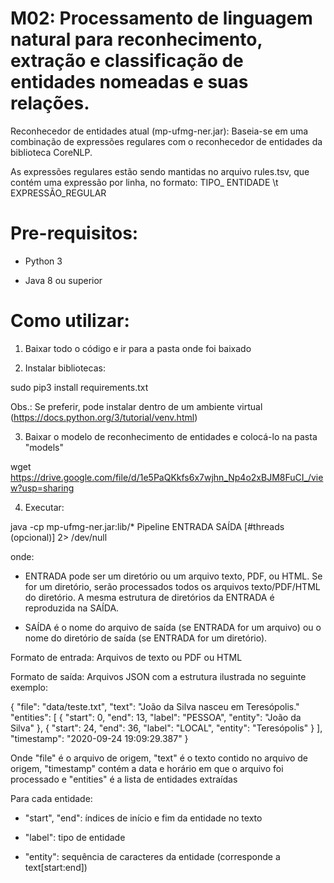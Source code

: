 # M02: Processamento de linguagem natural para reconhecimento, extração e classificação de entidades nomeadas e suas relações.

Reconhecedor de entidades atual (mp-ufmg-ner.jar): Baseia-se em uma combinação de expressões regulares com o reconhecedor de entidades da biblioteca CoreNLP.

As expressões regulares estão sendo mantidas no arquivo rules.tsv, que contém uma expressão por linha, no formato: TIPO_ ENTIDADE \t EXPRESSÃO_REGULAR

# Pre-requisitos:

- Python 3

- Java 8 ou superior



# Como utilizar:

1) Baixar todo o código e ir para a pasta onde foi baixado

2) Instalar bibliotecas:

sudo pip3 install requirements.txt

Obs.: Se preferir, pode instalar dentro de um ambiente virtual (https://docs.python.org/3/tutorial/venv.html)

3) Baixar o modelo de reconhecimento de entidades e colocá-lo na pasta "models"

wget https://drive.google.com/file/d/1e5PaQKkfs6x7wjhn_Np4o2xBJM8FuCI_/view?usp=sharing

4) Executar:

java -cp mp-ufmg-ner.jar:lib/* Pipeline ENTRADA SAÍDA [#threads (opcional)] 2> /dev/null

onde:

 - ENTRADA pode ser um diretório ou um arquivo texto, PDF, ou HTML. Se for um diretório, serão processados todos os arquivos texto/PDF/HTML do diretório. A mesma estrutura de diretórios da ENTRADA é reproduzida na SAÍDA.

 - SAÍDA é o nome do arquivo de saída (se ENTRADA for um arquivo) ou o nome do diretório de saída (se ENTRADA for um diretório). 


Formato de entrada: Arquivos de texto ou PDF ou HTML

Formato de saída: Arquivos JSON com a estrutura ilustrada no seguinte exemplo:

{
    "file": "data/teste.txt",
    "text": "João da Silva nasceu em Teresópolis."
    "entities": [
        {
            "start": 0,
            "end": 13,
            "label": "PESSOA",
            "entity": "João da Silva"
        },
        {
            "start": 24,
            "end": 36,
            "label": "LOCAL",
            "entity": "Teresópolis"
        }
    ],
    "timestamp": "2020-09-24 19:09:29.387"
}

Onde "file" é o arquivo de origem, "text" é o texto contido no arquivo de origem, "timestamp" contém a data e horário em que o arquivo foi processado e "entities" é a lista de entidades extraídas

Para cada entidade:

   - "start", "end": índices de início e fim da entidade no texto
   
   - "label": tipo de entidade
   
   - "entity": sequência de caracteres da entidade (corresponde a text[start:end])

 
